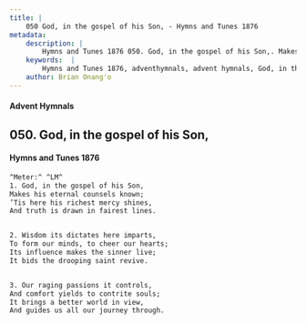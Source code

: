 ```yaml
---
title: |
    050 God, in the gospel of his Son, - Hymns and Tunes 1876
metadata:
    description: |
        Hymns and Tunes 1876 050. God, in the gospel of his Son,. Makes his eternal counsels known; ’Tis here his richest mercy shines, And truth is drawn in fairest lines. 
    keywords:  |
        Hymns and Tunes 1876, adventhymnals, advent hymnals, God, in the gospel of his Son,, Makes his eternal counsels known;, 
    author: Brian Onang'o
---
```


#### Advent Hymnals
## 050. God, in the gospel of his Son,
####  Hymns and Tunes 1876

```txt
^Meter:^ ^LM^
1. God, in the gospel of his Son,
Makes his eternal counsels known;
’Tis here his richest mercy shines,
And truth is drawn in fairest lines.


2. Wisdom its dictates here imparts,
To form our minds, to cheer our hearts;
Its influence makes the sinner live;
It bids the drooping saint revive.


3. Our raging passions it controls,
And comfort yields to contrite souls;
It brings a better world in view,
And guides us all our journey through.
```